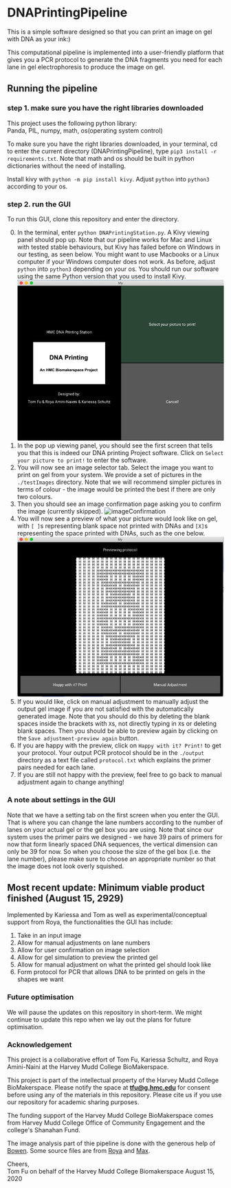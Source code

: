 # DNAPrintingPipeline

This is a simple software designed so that you can print an image on gel with DNA as your ink:)

This computational pipeline is implemented into a user-friendly platform that gives you a PCR protocol to generate the DNA fragments you need for each lane in gel electrophoresis to produce the image on gel.

## Running the pipeline

### step 1. make sure you have the right libraries downloaded

This project uses the following python library:  
Panda, PIL, numpy, math, os(operating system control)

To make sure you have the right libraries downloaded, in your terminal, cd to enter the current directory (DNAPrintingPipeline), type `pip3 install -r requirements.txt`. Note that math and os should be built in python dictionaries without the need of installing.

Install kivy with `python -m pip install kivy`. Adjust `python` into `python3` according to your os.

### step 2. run the GUI

To run this GUI, clone this repository and enter the directory.

0. In the terminal, enter `python DNAPrintingStation.py`. A Kivy viewing panel should pop up. Note that our pipeline works for Mac and Linux with tested stable behaviours, but Kivy has failed before on Windows in our testing, as seen below. You might want to use Macbooks or a Linux computer if your Windows computer does not work. As before, adjust `python` into `python3` depending on your os. You should run our software using the same Python version that you used to install Kivy.
   ![fronPage](https://github.com/tommyfuu/DNAPrintingPipeline/blob/master/byProducts/frontPage.png)
1. In the pop up viewing panel, you should see the first screen that tells you that this is indeed our DNA printing Project software. Click on `Select your picture to print!` to enter the software.
2. You will now see an image selector tab. Select the image you want to print on gel from your system. We provide a set of pictures in the `./testImages` directory. Note that we will recommend simpler pictures in terms of colour - the image would be printed the best if there are only two colours.
3. Then you should see an image confirmation page asking you to confirm the image (currently skipped).
   ![imageConfirmation]()
4. You will now see a preview of what your picture would look like on gel, with `[ ]`s representing blank space not printed with DNAs and `[X]`s representing the space printed with DNAs, such as the one below.
   ![previewExample](https://github.com/tommyfuu/DNAPrintingPipeline/blob/master/byProducts/previewExample.png)
5. If you would like, click on manual adjustment to manually adjust the output gel image if you are not satisfied with the automatically generated image. Note that you should do this by deleting the blank spaces inside the brackets with `X`s, not directly typing in `X`s or deleting blank spaces. Then you should be able to preview again by clicking on the `Save adjustment-preview again` button.
6. If you are happy with the preview, click on `Happy with it? Print!` to get your protocol. Your output PCR protocol should be in the `./output` directory as a text file called `protocol.txt` which explains the primer pairs needed for each lane.
7. If you are still not happy with the preview, feel free to go back to manual adjustment again to change anything!

### A note about settings in the GUI

Note that we have a setting tab on the first screen when you enter the GUI. That is where you can change the lane numbers according to the number of lanes on your actual gel or the gel box you are using. Note that since our system uses the primer pairs we designed - we have 39 pairs of primers for now that form linearly spaced DNA sequences, the vertical dimension can only be 39 for now. So when you choose the size of the gel box (i.e. the lane number), please make sure to choose an appropriate number so that the image does not look overly squished.

## Most recent update: Minimum viable product finished (August 15, 2929)

Implemented by Kariessa and Tom as well as experimental/conceptual support from Roya, the functionalities the GUI has include:

1. Take in an input image
2. Allow for manual adjustments on lane numbers
3. Allow for user confirmation on image selection
4. Allow for gel simulation to preview the printed gel
5. Allow for manual adjustment on what the printed gel should look like
6. Form protocol for PCR that allows DNA to be printed on gels in the shapes we want

### Future optimisation

We will pause the updates on this repository in short-term. We might continue to update this repo when we lay out the plans for future optimisation.

### Acknowledgement

This project is a collaborative effort of Tom Fu, Kariessa Schultz, and Roya Amini-Naini at the Harvey Mudd College BioMakerspace.

This project is part of the intellectual property of the Harvey Mudd College BioMakerspace. Please notify the space at **tfu@g.hmc.edu** for consent before using any of the materials in this repository. Please cite us if you use our repository for academic sharing purposes.

The funding support of the Harvey Mudd College BioMakerspace comes from Harvey Mudd College Office of Community Engagement and the college's Shanahan Fund.

The image analysis part of thie pipeline is done with the generous help of [Bowen](https://github.com/JiangBowen0008). Some source files are from [Roya](https://github.com/ramininaieni) and [Max](https://github.com/maxschommer).

Cheers,\
Tom Fu on behalf of the Harvey Mudd College Biomakerspace
August 15, 2020
